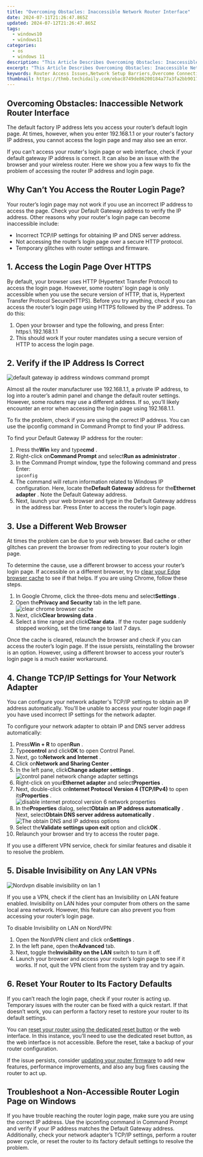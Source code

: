 ```yaml
---
title: "Overcoming Obstacles: Inaccessible Network Router Interface"
date: 2024-07-11T21:26:47.865Z
updated: 2024-07-12T21:26:47.865Z
tags:
  - windows10
  - windows11
categories:
  - os
  - windows 11
description: "This Article Describes Overcoming Obstacles: Inaccessible Network Router Interface"
excerpt: "This Article Describes Overcoming Obstacles: Inaccessible Network Router Interface"
keywords: Router Access Issues,Network Setup Barriers,Overcome Connectivity Hurdles,Accessing Router Remotely,Fix Router Accessibility,Navigating Network Restrictions,Secure Router Interface Reach
thumbnail: https://thmb.techidaily.com/ebac8749de86200184a77a3fa2bb901785d67bf12335ea2d0dc0b871ccf2113a.jpg
---
```


## Overcoming Obstacles: Inaccessible Network Router Interface

 The default factory IP address lets you access your router’s default login page. At times, however, when you enter 192.168.1.1 or your router's factory IP address, you cannot access the login page and may also see an error.

 If you can’t access your router's login page or web interface, check if your default gateway IP address is correct. It can also be an issue with the browser and your wireless router. Here we show you a few ways to fix the problem of accessing the router IP address and login page.

## Why Can’t You Access the Router Login Page?

 Your router’s login page may not work if you use an incorrect IP address to access the page. Check your Default Gateway address to verify the IP address. Other reasons why your router's login page can become inaccessible include:

* Incorrect TCP/IP settings for obtaining IP and DNS server address.
* Not accessing the router’s login page over a secure HTTP protocol.
* Temporary glitches with router settings and firmware.

## 1\. Access the Login Page Over HTTPS

 By default, your browser uses HTTP (Hypertext Transfer Protocol) to access the login page. However, some routers' login page is only accessible when you use the secure version of HTTP, that is, Hypertext Transfer Protocol Secure(HTTPS). Before you try anything, check if you can access the router’s login page using HTTPS followed by the IP address. To do this:

1. Open your browser and type the following, and press Enter:  
https:\\ 192.168.1.1
2. This should work If your router mandates using a secure version of HTTP to access the login page.

## 2\. Verify if the IP Address Is Correct

![default gateway ip address windows command prompt](https://static1.makeuseofimages.com/wordpress/wp-content/uploads/2023/03/default-gateway-ip-address-windows-command-prompt.jpg)

 Almost all the router manufacturer use 192.168.1.1, a private IP address, to log into a router’s admin panel and change the default router settings. However, some routers may use a different address. If so, you’ll likely encounter an error when accessing the login page using 192.168.1.1.

 To fix the problem, check if you are using the correct IP address. You can use the ipconfig command in Command Prompt to find your IP address.

To find your Default Gateway IP address for the router:

1. Press the**Win** key and type**cmd** .
2. Right-click on**Command Prompt** and select**Run as administrator** .
3. In the Command Prompt window, type the following command and press Enter:  
`ipconfig`
4. The command will return information related to Windows IP configuration. Here, locate the**Default Gateway** address for the**Ethernet** **adapter** . Note the Default Gateway address.
5. Next, launch your web browser and type in the Default Gateway address in the address bar. Press Enter to access the router’s login page.

## 3\. Use a Different Web Browser

 At times the problem can be due to your web browser. Bad cache or other glitches can prevent the browser from redirecting to your router’s login page.

 To determine the cause, use a different browser to access your router’s login page. If accessible on a different browser, try to [clear your Edge browser cache](https://www.makeuseof.com/how-to-clear-microsoft-edge-cache-browsing-data/) to see if that helps. If you are using Chrome, follow these steps.

1. In Google Chrome, click the three-dots menu and select**Settings** .
2. Open the**Privacy and Security** tab in the left pane.  
![clear chrome browser cache](https://static1.makeuseofimages.com/wordpress/wp-content/uploads/2023/03/clear-chrome-browser-cache.jpg)
3. Next, click**Clear browsing data** .
4. Select a time range and click**Clear data** . If the router page suddenly stopped working, set the time range to last 7 days.

 Once the cache is cleared, relaunch the browser and check if you can access the router’s login page. If the issue persists, reinstalling the browser is an option. However, using a different browser to access your router’s login page is a much easier workaround.

## 4\. Change TCP/IP Settings for Your Network Adapter

 You can configure your network adapter's TCP/IP settings to obtain an IP address automatically. You'll be unable to access your router login page if you have used incorrect IP settings for the network adapter.

 To configure your network adapter to obtain IP and DNS server address automatically:

1. Press**Win + R** to open**Run** .
2. Type**control** and click**OK** to open Control Panel.
3. Next, go to**Network and Internet** .
4. Click on**Network and Sharing Center** .
5. In the left pane, click**Change adapter settings** .  
![control panel network change adapter settings](https://static1.makeuseofimages.com/wordpress/wp-content/uploads/2023/02/control-panel-network-change-adapter-settings.jpg)
6. Right-click on your**Ethernet adapter** and select**Properties** .
7. Next, double-click on**Internet Protocol Version 4 (TCP/IPv4)** to open its**Properties** .  
![disable internet protocol version 6 network properties](https://static1.makeuseofimages.com/wordpress/wp-content/uploads/2022/12/disable-internet-protocol-version-6-network-properties.jpg)
8. In the**Properties** dialog, select**Obtain an IP address automatically** . Next, select**Obtain DNS server address automatically** .  
![The obtain DNS and IP address options](https://static1.makeuseofimages.com/wordpress/wp-content/uploads/2022/11/the-automatic-dns-and-ip-address-options.jpg)
9. Select the**Validate settings upon exit** option and click**OK** .
10. Relaunch your browser and try to access the router page.

 If you use a different VPN service, check for similar features and disable it to resolve the problem.

## 5\. Disable Invisibility on Any LAN VPNs

![Nordvpn disable invisibility on lan 1](https://static1.makeuseofimages.com/wordpress/wp-content/uploads/2023/03/nordvpn-disable-invisibility-on-lan-1.png)

 If you use a VPN, check if the client has an Invisibility on LAN feature enabled. Invisibility on LAN hides your computer from others on the same local area network. However, this feature can also prevent you from accessing your router’s login page.

To disable Invisibility on LAN on NordVPN:

1. Open the NordVPN client and click on**Settings** .
2. In the left pane, open the**Advanced** tab.
3. Next, toggle the**Invisibility on the LAN** switch to turn it off.
4. Launch your browser and access your router’s login page to see if it works. If not, quit the VPN client from the system tray and try again.

## 6\. Reset Your Router to Its Factory Defaults

 If you can’t reach the login page, check if your router is acting up. Temporary issues with the router can be fixed with a quick restart. If that doesn’t work, you can perform a factory reset to restore your router to its default settings.

 You can [reset your router using the dedicated reset button](https://www.makeuseof.com/how-to-reset-router/) or the web interface. In this instance, you’ll need to use the dedicated reset button, as the web interface is not accessible. Before the reset, take a backup of your router configuration.

 If the issue persists, consider [updating your router firmware](https://www.makeuseof.com/easy-guide-updating-router-firmware/) to add new features, performance improvements, and also any bug fixes causing the router to act up.

## Troubleshoot a Non-Accessible Router Login Page on Windows

 If you have trouble reaching the router login page, make sure you are using the correct IP address. Use the ipconfing command in Command Prompt and verify if your IP address matches the Default Gateway address. Additionally, check your network adapter’s TCP/IP settings, perform a router power cycle, or reset the router to its factory default settings to resolve the problem.


<ins class="adsbygoogle"
     style="display:block"
     data-ad-format="autorelaxed"
     data-ad-client="ca-pub-7571918770474297"
     data-ad-slot="1223367746"></ins>



<ins class="adsbygoogle"
     style="display:block"
     data-ad-client="ca-pub-7571918770474297"
     data-ad-slot="8358498916"
     data-ad-format="auto"
     data-full-width-responsive="true"></ins>




